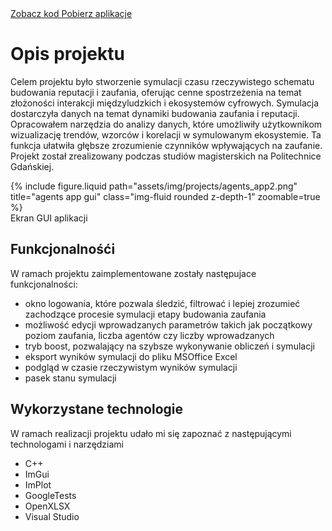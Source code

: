 <div class="links">
  <a href="https://github.com/Ziumper/AgentsApp" class="btn btn-amber btn-sm z-depth-0" role="button">Zobacz kod <i class="fa-brands fa-github"></i></a>
   <a href="https://github.com/Ziumper/AgentsApp/releases" class="btn btn-amber btn-sm z-depth-0" role="button">Pobierz aplikacje <i class="fa fa-download"></i></a>
</div>

# Opis projektu

Celem projektu było stworzenie symulacji czasu rzeczywistego schematu budowania reputacji i zaufania, oferując cenne spostrzeżenia na temat złożoności interakcji międzyludzkich i ekosystemów cyfrowych. Symulacja dostarczyła danych na temat dynamiki budowania zaufania i reputacji. Opracowałem narzędzia do analizy danych, które umożliwiły użytkownikom wizualizację trendów, wzorców i korelacji w symulowanym ekosystemie. Ta funkcja ułatwiła głębsze zrozumienie czynników wpływających na zaufanie.
Projekt został zrealizowany podczas studiów magisterskich na Politechnice Gdańskiej.

<div class="row justify-content-sm-center">
    <div class="col-sm-8 mt-3 mt-md-0">
        {% include figure.liquid path="assets/img/projects/agents_app2.png" title="agents app gui" class="img-fluid rounded z-depth-1" zoomable=true %}
    </div>
</div>
<div class="caption">
    Ekran GUI aplikacji
</div>

## Funkcjonalnośći

W ramach projektu zaimplementowane zostały następujace funkcjonalności:

- okno logowania, które pozwala śledzić, filtrować i lepiej zrozumieć zachodzące procesie symulacji etapy budowania zaufania
- możliwość edycji wprowadzanych parametrów takich jak początkowy poziom zaufania, liczba agentów czy liczby wprowadzanych
- tryb boost, pozwalający na szybsze wykonywanie obliczeń i symulacji
- eksport wyników symulacji do pliku MSOffice Excel
- podgląd w czasie rzeczywistym wyników symulacji
- pasek stanu symulacji

## Wykorzystane technologie

W ramach realizacji projektu udało mi się zapoznać z następującymi technologami i narzędziami

- C++
- ImGui
- ImPlot
- GoogleTests
- OpenXLSX
- Visual Studio
